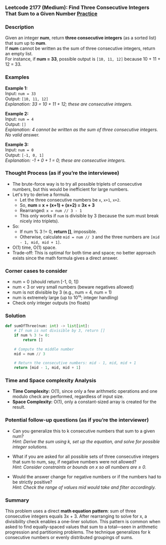 ### Leetcode 2177 (Medium): Find Three Consecutive Integers That Sum to a Given Number [Practice](https://leetcode.com/problems/find-three-consecutive-integers-that-sum-to-a-given-number)

### Description  
Given an integer **num**, return **three consecutive integers** (as a sorted list) that sum up to **num**.  
If **num** cannot be written as the sum of three consecutive integers, return an empty list.  
For instance, if **num = 33**, possible output is `[10, 11, 12]` because 10 + 11 + 12 = 33.

### Examples  

**Example 1:**  
Input: `num = 33`  
Output: `[10, 11, 12]`  
*Explanation: 33 = 10 + 11 + 12; these are consecutive integers.*

**Example 2:**  
Input: `num = 4`  
Output: `[]`  
*Explanation: 4 cannot be written as the sum of three consecutive integers. No valid answer.*

**Example 3:**  
Input: `num = 0`  
Output: `[-1, 0, 1]`  
*Explanation: -1 + 0 + 1 = 0; these are consecutive integers.*

### Thought Process (as if you’re the interviewee)  
- The brute-force way is to try all possible triplets of consecutive numbers, but this would be inefficient for large numbers.
- Let's try to derive a formula.
    - Let the three consecutive numbers be `x`, `x+1`, `x+2`.
    - So, **num = x + (x+1) + (x+2) = 3x + 3**
    - Rearranged: `x = num // 3 - 1`
    - This only works if `num` is divisible by 3 (because the sum must break nicely into triplets).
- So:
    - If num % 3 != 0, **return []**, impossible.
    - Otherwise, calculate `mid = num // 3` and the three numbers are `[mid - 1, mid, mid + 1]`.
- O(1) time, O(1) space.  
- Trade-off: This is optimal for both time and space; no better approach exists since the math formula gives a direct answer.

### Corner cases to consider  
- num = 0 (should return [-1, 0, 1])
- num < 3 or very small numbers (beware negatives allowed)
- num is not divisible by 3 (e.g., num = 4, num = 1)
- num is extremely large (up to 10¹⁵; integer handling)
- Check only integer outputs (no floats)

### Solution

```python
def sumOfThree(num: int) -> list[int]:
    # If num is not divisible by 3, return []
    if num % 3 != 0:
        return []
    
    # Compute the middle number
    mid = num // 3
    
    # Return the consecutive numbers: mid - 1, mid, mid + 1
    return [mid - 1, mid, mid + 1]
```

### Time and Space complexity Analysis  

- **Time Complexity:** O(1), since only a few arithmetic operations and one modulo check are performed, regardless of input size.
- **Space Complexity:** O(1), only a constant-sized array is created for the result.

### Potential follow-up questions (as if you’re the interviewer)  

- Can you generalize this to k consecutive numbers that sum to a given num?  
  *Hint: Derive the sum using k, set up the equation, and solve for possible integer solutions.*

- What if you are asked for all possible sets of three consecutive integers that sum to num, say, if negative numbers were not allowed?  
  *Hint: Consider constraints or bounds on x so all numbers are ≥ 0.*

- Would the answer change for negative numbers or if the numbers had to be strictly positive?  
  *Hint: Check the range of values mid would take and filter accordingly.*

### Summary
This problem uses a direct **math equation pattern**: sum of three consecutive integers equals 3x + 3. After rearranging to solve for x, a divisibility check enables a one-liner solution. This pattern is common when asked to find equally-spaced values that sum to a total—seen in arithmetic progression and partitioning problems. The technique generalizes for k consecutive numbers or evenly distributed groupings of sums.